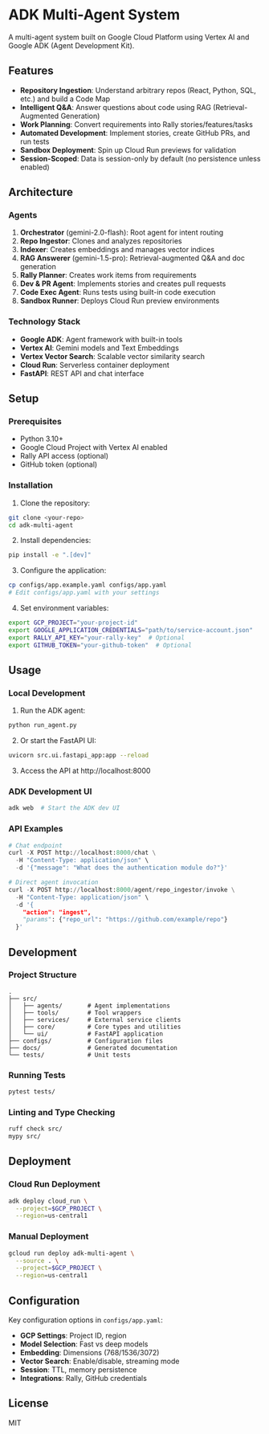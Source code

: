 # ADK Multi-Agent System

A multi-agent system built on Google Cloud Platform using Vertex AI and Google ADK (Agent Development Kit).

## Features

- **Repository Ingestion**: Understand arbitrary repos (React, Python, SQL, etc.) and build a Code Map
- **Intelligent Q&A**: Answer questions about code using RAG (Retrieval-Augmented Generation)
- **Work Planning**: Convert requirements into Rally stories/features/tasks
- **Automated Development**: Implement stories, create GitHub PRs, and run tests
- **Sandbox Deployment**: Spin up Cloud Run previews for validation
- **Session-Scoped**: Data is session-only by default (no persistence unless enabled)

## Architecture

### Agents

1. **Orchestrator** (gemini-2.0-flash): Root agent for intent routing
2. **Repo Ingestor**: Clones and analyzes repositories
3. **Indexer**: Creates embeddings and manages vector indices
4. **RAG Answerer** (gemini-1.5-pro): Retrieval-augmented Q&A and doc generation
5. **Rally Planner**: Creates work items from requirements
6. **Dev & PR Agent**: Implements stories and creates pull requests
7. **Code Exec Agent**: Runs tests using built-in code execution
8. **Sandbox Runner**: Deploys Cloud Run preview environments

### Technology Stack

- **Google ADK**: Agent framework with built-in tools
- **Vertex AI**: Gemini models and Text Embeddings
- **Vertex Vector Search**: Scalable vector similarity search
- **Cloud Run**: Serverless container deployment
- **FastAPI**: REST API and chat interface

## Setup

### Prerequisites

- Python 3.10+
- Google Cloud Project with Vertex AI enabled
- Rally API access (optional)
- GitHub token (optional)

### Installation

1. Clone the repository:
```bash
git clone <your-repo>
cd adk-multi-agent
```

2. Install dependencies:
```bash
pip install -e ".[dev]"
```

3. Configure the application:
```bash
cp configs/app.example.yaml configs/app.yaml
# Edit configs/app.yaml with your settings
```

4. Set environment variables:
```bash
export GCP_PROJECT="your-project-id"
export GOOGLE_APPLICATION_CREDENTIALS="path/to/service-account.json"
export RALLY_API_KEY="your-rally-key"  # Optional
export GITHUB_TOKEN="your-github-token"  # Optional
```

## Usage

### Local Development

1. Run the ADK agent:
```bash
python run_agent.py
```

2. Or start the FastAPI UI:
```bash
uvicorn src.ui.fastapi_app:app --reload
```

3. Access the API at http://localhost:8000

### ADK Development UI

```bash
adk web  # Start the ADK dev UI
```

### API Examples

```python
# Chat endpoint
curl -X POST http://localhost:8000/chat \
  -H "Content-Type: application/json" \
  -d '{"message": "What does the authentication module do?"}'

# Direct agent invocation
curl -X POST http://localhost:8000/agent/repo_ingestor/invoke \
  -H "Content-Type: application/json" \
  -d '{
    "action": "ingest",
    "params": {"repo_url": "https://github.com/example/repo"}
  }'
```

## Development

### Project Structure

```
.
├── src/
│   ├── agents/       # Agent implementations
│   ├── tools/        # Tool wrappers
│   ├── services/     # External service clients
│   ├── core/         # Core types and utilities
│   └── ui/           # FastAPI application
├── configs/          # Configuration files
├── docs/             # Generated documentation
└── tests/            # Unit tests
```

### Running Tests

```bash
pytest tests/
```

### Linting and Type Checking

```bash
ruff check src/
mypy src/
```

## Deployment

### Cloud Run Deployment

```bash
adk deploy cloud_run \
  --project=$GCP_PROJECT \
  --region=us-central1
```

### Manual Deployment

```bash
gcloud run deploy adk-multi-agent \
  --source . \
  --project=$GCP_PROJECT \
  --region=us-central1
```

## Configuration

Key configuration options in `configs/app.yaml`:

- **GCP Settings**: Project ID, region
- **Model Selection**: Fast vs deep models
- **Embedding**: Dimensions (768/1536/3072)
- **Vector Search**: Enable/disable, streaming mode
- **Session**: TTL, memory persistence
- **Integrations**: Rally, GitHub credentials

## License

MIT